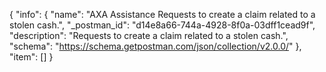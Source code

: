 {
  "info": {
    "name": "AXA Assistance Requests to create a claim related to a stolen cash.",
    "_postman_id": "d14e8a66-744a-4928-8f0a-03dff1cead9f",
    "description": "Requests to create a claim related to a stolen cash.",
    "schema": "https://schema.getpostman.com/json/collection/v2.0.0/"
  },
  "item": []
}